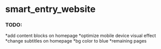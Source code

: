 # smart_entry_website

### TODO: 
*add content blocks on homepage
*optimize mobile device visual effect
*change subtitles on homepage
*bg color to blue
*remaining pages
